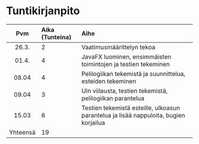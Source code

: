 ﻿# Tuntikirjanpito

| Pvm       | Aika (Tunteina) | Aihe                      |
| :----:    |:-----           | :-----                    |
| 26.3.     | 2               | Vaatimusmäärittelyn tekoa |
| 01.4.     | 4               | JavaFX luominen, ensimmäisten toimintojen ja testien tekeminen|
| 08.04     | 4               | Pelilogiikan tekemistä ja suunnittelua, esteiden tekeminen|
| 09.04     | 3               | UIn viilausta, testien tekemistä, pelilogiikan parantelua|
| 15.03     | 6               | Testien tekemistä esteille, ulkoasun parantelua ja lisää nappuloita, bugien korjailua|
| Yhteensä  | 19              | 		                       |